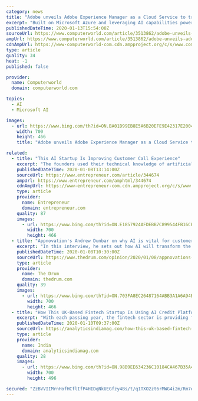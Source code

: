 ```yaml
---
category: news
title: "Adobe unveils Adobe Experience Manager as a Cloud Service to transform customer experience"
excerpt: "Built on Microsoft Azure and leveraging AI capabilities powered by Adobe’s Sensei, the cloud-native solution provides customers with a scalable, secure and agile application that accelerates the delivery of personalised omni-channel experiences with PaaS-like agility. “Our strategy has always been to change the world through digital ..."
publishedDateTime: 2020-01-13T15:54:00Z
sourceUrl: https://www.computerworld.com/article/3513862/adobe-unveils-adobe-experience-manager-as-a-cloud-service-to-transform-customer-experience.html
ampUrl: https://www.computerworld.com/article/3513862/adobe-unveils-adobe-experience-manager-as-a-cloud-service-to-transform-customer-experience.amp.html
cdnAmpUrl: https://www-computerworld-com.cdn.ampproject.org/c/s/www.computerworld.com/article/3513862/adobe-unveils-adobe-experience-manager-as-a-cloud-service-to-transform-customer-experience.amp.html
type: article
quality: 34
heat: -1
published: false

provider:
  name: Computerworld
  domain: computerworld.com

topics:
  - AI
  - Microsoft AI

images:
  - url: https://www.bing.com/th?id=ON.BA01D99EB8E5A6B20EFE9E42317E2004
    width: 700
    height: 466
    title: "Adobe unveils Adobe Experience Manager as a Cloud Service to transform customer experience"

related:
  - title: "This AI Startup Is Improving Customer Call Experience"
    excerpt: "The founders used their technical knowledge of artificial intelligence (AI) to solve this problem and created Observe.ai. Observe.ai is a voice AI platform that performs continuous and automatic analysis on all calls at customer care centres. “Customer care service experience is very bad. The companies randomly pick up 1 per cent of the calls ..."
    publishedDateTime: 2020-01-08T13:14:00Z
    sourceUrl: https://www.entrepreneur.com/article/344674
    ampUrl: https://www.entrepreneur.com/amphtml/344674
    cdnAmpUrl: https://www-entrepreneur-com.cdn.ampproject.org/c/s/www.entrepreneur.com/amphtml/344674
    type: article
    provider:
      name: Entrepreneur
      domain: entrepreneur.com
    quality: 87
    images:
      - url: https://www.bing.com/th?id=ON.E1857924AFDEBB7C899544FB16CEE4BF
        width: 700
        height: 466
  - title: "Appnovation's Andrew Dunbar on why AI is vital for customer experience"
    excerpt: "In this interview, he sets out how AI will transform the customer experience ... I cut my teeth at large consultancies such as Sapient, where I spent a decade building and delivering enterprise platforms for a range of blue-chip brands. I then spent nearly 10 years at agencies within WPP, which was a great opportunity to absorb the ..."
    publishedDateTime: 2020-01-08T10:30:00Z
    sourceUrl: https://www.thedrum.com/opinion/2020/01/08/appnovations-andrew-dunbar-why-ai-vital-customer-experience
    type: article
    provider:
      name: The Drum
      domain: thedrum.com
    quality: 39
    images:
      - url: https://www.bing.com/th?id=ON.703FA8EC26487164ABB3A1A6A94B7EDE
        width: 700
        height: 466
  - title: "How This UK-Based Fintech Startup Is Using AI Credit Platform To Provide Debt Finance To SMEs"
    excerpt: "With each passing year, the fintech sector is providing faster, flexible and secured consumer experience, and is protecting against the risks and vulnerabilities of traditional insurance and loans. In fact, the global fintech market size is expected to grow to $124.3 billion by the end of 2025 at a CAGR of 23.8%. With a vision of providing ..."
    publishedDateTime: 2020-01-10T09:37:00Z
    sourceUrl: https://analyticsindiamag.com/how-this-uk-based-fintech-startup-is-using-ai-credit-platform-to-provide-debt-finance-to-smes/
    type: article
    provider:
      name: India
      domain: analyticsindiamag.com
    quality: 28
    images:
      - url: https://www.bing.com/th?id=ON.98B9EE634236C10184CA467B35A4B2AD
        width: 700
        height: 496

secured: "ZzBVVIIMrnHofHCflIfP4HIDqNkUEGfzy4Bs/t/q1TXO2zt6rMWG4i2m/Rm7opKqvHfYVO5BSWajqDY+2L43DDBMxtYmlPi02fxL0ipywXFT4AL3QCtmOdc6KAnVzQee5y0KW5m9/Uw4FYTD/oTKOXhFchc5zmi18pyaldAsDtQ1e6P8R816XKemt1yIh4aNPB5/hLtkqYlarj5MtN9L932vyV50hvpv2LmZioifMF/P8uvr8SoPU1i7QZsdEThFCKAkZzEr9c7LR1H1V2XLRg==;ZsRkOLDGlVJbE3kFU3MQoA=="
---
```


